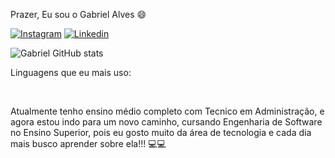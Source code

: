    Prazer, Eu sou o Gabriel Alves 😄
   
   [![Instagram](https://img.shields.io/badge/Instagram-E4405F?style=for-the-badge&logo=instagram&logoColor=white)](https://www.instagram.com/biielzin_alves/)
   [![Linkedin](https://img.shields.io/badge/LinkedIn-0077B5?style=for-the-badge&logo=linkedin&logoColor=white)](https://www.linkedin.com/in/gabriel-alves-895a61238)
   
   ![Gabriel GitHub stats](https://github-readme-stats.vercel.app/api?username=devalvesg&show_icons=true&theme=tokyonight)
 
   Linguagens que eu mais uso:
   <div style="display: inline_block"><br>
   <link rel="stylesheet" href="https://cdn.jsdelivr.net/gh/devicons/devicon@v2.15.1/devicon.min.css">
   <link rel="stylesheet" href="https://cdn.jsdelivr.net/gh/devicons/devicon@v2.15.1/devicon.min.css">
   <link rel="stylesheet" href="https://cdn.jsdelivr.net/gh/devicons/devicon@v2.15.1/devicon.min.css">
   <link rel="stylesheet" href="https://cdn.jsdelivr.net/gh/devicons/devicon@v2.15.1/devicon.min.css">
   </div>



Atualmente tenho ensino médio completo com Tecnico em Administração, e agora estou indo para um novo caminho, cursando Engenharia de Software no Ensino Superior, pois eu gosto muito da área de tecnologia e cada dia mais busco aprender sobre ela!!! 💻💻

